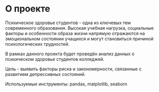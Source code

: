 # О проекте

Психическое здоровье студентов - одна из ключевых тем современного образования. Высокая учебная нагрузка, социальные факторы и особенности образа жизни напрямую отражаются на эмоциональном состоянии учащихся и могут становиться причиной психологических трудностей.

В рамках данного проекта будет проведён анализ данных о психическом здоровье студентов колледжей.

Цель - выявить факторы риска и закономерности, связанные с развитием депрессивных состояний.

Используемые инструменты: pandas, matplotlib, seaborn

